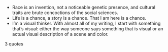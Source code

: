  - Race is an invention, not a noticeable genetic presence, and cultural traits are brute concoctions of the social sciences.
 - Life is a chance, a story is a chance. That I am here is a chance.
 - I’m a visual thinker. With almost all of my writing, I start with something that’s visual: either the way someone says something that is visual or an actual visual description of a scene and color.

3 quotes